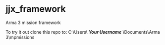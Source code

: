 # jjx_framework
Arma 3 mission framework

To try it out clone this repo to: C:\Users\ ***Your Username*** \Documents\Arma 3\\mpmissions
